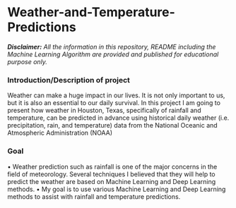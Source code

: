 # Weather-and-Temperature-Predictions

***Disclaimer:*** *All the information in this repository, README including the Machine Learning Algorithm are provided and published for educational purpose only.*

### **Introduction/Description of project**

Weather can make a huge impact in our lives. It is not only important to us, but it is also an essential to our daily survival.
In this project I am going to present how weather in Houston, Texas, specifically of rainfall and temperature, can be predicted in advance using historical daily weather (i.e.  precipitation, rain, and temperature) data from the National Oceanic and Atmospheric Administration (NOAA)

### **Goal**
•	Weather prediction such as rainfall is one of the major concerns in the field of meteorology. Several techniques I believed that they will help to predict the weather are based on Machine Learning and Deep Learning methods. 
•	My goal is to use various Machine Learning and Deep Learning methods to assist with rainfall and temperature predictions.


